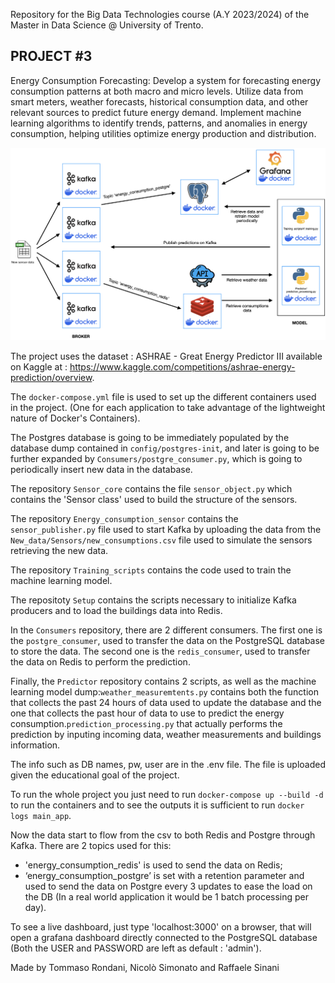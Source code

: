 Repository for the Big Data Technologies course (A.Y 2023/2024) of the Master in Data Science @ University of Trento.

PROJECT #3
------------------------------------------------------------------------------------------------------------------------
Energy Consumption Forecasting: Develop a system for forecasting energy consumption patterns at both macro and micro levels. Utilize data from smart meters, weather forecasts, 
historical consumption data, and other relevant sources to predict future energy demand. Implement machine learning algorithms to identify trends, patterns, and anomalies in energy 
consumption, helping utilities optimize energy production and distribution.

![alt text](BigData_schema.png)

The project uses the dataset : ASHRAE - Great Energy Predictor III available on Kaggle at : https://www.kaggle.com/competitions/ashrae-energy-prediction/overview.

The `docker-compose.yml` file is used to set up the different containers used in the project. (One for each application to take advantage of the lightweight nature of Docker's Containers).

The Postgres database is going to be immediately populated by the database dump contained in `config/postgres-init`, and later is going to be further expanded by `Consumers/postgre_consumer.py`, which is going to periodically insert new data in the database.

The repository `Sensor_core` contains the file `sensor_object.py` which contains the 'Sensor class' used to build the structure of the sensors.

The repository `Energy_consumption_sensor` contains the `sensor_publisher.py` file used to start Kafka by uploading the data from the `New_data/Sensors/new_consumptions.csv` file used to simulate the sensors retrieving the new data.

The repository `Training_scripts` contains the code used to train the machine learning model.

The repositoty `Setup` contains the scripts necessary to initialize Kafka producers and to load the buildings data into Redis.

In the `Consumers` repository, there are 2 different consumers. The first one is the `postgre_consumer`, used to transfer the data on the PostgreSQL database to store the data.
The second one is the `redis_consumer`, used to transfer the data on Redis to perform the prediction.

Finally, the `Predictor` repository contains 2 scripts, as well as the machine learning model dump:`weather_measuremtents.py` contains both the function that collects the past 24 hours of data used to update the database and the one that collects the past hour of data to use to predict the energy consumption.`prediction_processing.py` that actually performs the prediction by inputing incoming data, weather measurements and buildings information.

The info such as DB names, pw, user are in the .env file. The file is uploaded given the educational goal of the project. 

To run the whole project you just need to run `docker-compose up --build -d` to run the containers and to see the outputs it is sufficient to run `docker logs main_app`.

Now the data start to flow from the csv to both Redis and Postgre through Kafka.
There are 2 topics used for this:
-   'energy_consumption_redis' is used to send the data on Redis;
-   ‘energy_consumption_postgre’ is set with a retention parameter and used to send the data on Postgre every 3 updates to ease the load on the DB (In a real world application it would be 1 batch processing per day).

To see a live dashboard, just type 'localhost:3000' on a browser, that will open a grafana dashboard directly connected to the PostgreSQL database (Both the USER and PASSWORD are left as default : 'admin').
 
Made by Tommaso Rondani, Nicolò Simonato and Raffaele Sinani

